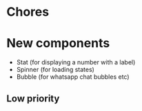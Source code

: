 # Chores

# New components
- Stat (for displaying a number with a label)
- Spinner (for loading states)
- Bubble (for whatsapp chat bubbles etc)

## Low priority